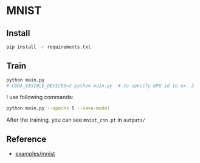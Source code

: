 # MNIST

## Install

```bash
pip install -r requirements.txt
```

## Train

```bash
python main.py
# CUDA_VISIBLE_DEVICES=2 python main.py  # to specify GPU id to ex. 2
```

I use following commands:

```bash
python main.py --epochs 5 --save-model
```

After the training, you can see `mnist_cnn.pt` in `outputs/`

## Reference

* [examples/mnist](https://github.com/pytorch/examples/tree/master/mnist)